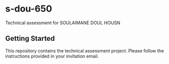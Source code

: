 # s-dou-650

Technical assessment for SOULAIMANE DOUL HOUSN

## Getting Started

This repository contains the technical assessment project. Please follow the instructions provided in your invitation email.
